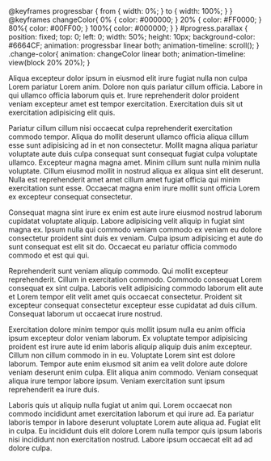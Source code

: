 <component is="style">
    @keyframes progressbar {
        from {
            width: 0%;
        }
        to {
            width: 100%;
        }
    }
    @keyframes changeColor{
        0% {
            color: #000000;
        }
        20% {
            color: #FF0000;
        }
        80%{
            color: #00FF00;
        }
        100%{
            color: #000000;
        }
    }
    #progress.parallax {
        position: fixed;
        top: 0;
        left: 0;
        width: 50%;
        height: 10px;
        background-color: #6664CF;
        animation: progressbar linear both;
        animation-timeline: scroll();
    }
    .change-color{
        animation: changeColor linear both;
        animation-timeline: view(block 20% 20%);
    }
</component>
<div>
    <div class="parallax" id="progress"></div>
    <p>Aliqua excepteur dolor ipsum in eiusmod elit irure fugiat nulla non culpa Lorem pariatur Lorem anim. Dolore non quis pariatur cillum officia. Labore in qui ullamco officia laborum quis et. Irure reprehenderit dolor proident veniam excepteur amet est tempor exercitation. Exercitation duis sit ut exercitation adipisicing elit quis.</p>
    <p>Pariatur cillum cillum nisi occaecat culpa reprehenderit exercitation commodo tempor. Aliqua do mollit deserunt ullamco officia aliqua cillum esse sunt adipisicing ad in et non consectetur. Mollit magna aliqua pariatur voluptate aute duis culpa consequat sunt consequat fugiat culpa voluptate ullamco. Excepteur magna magna amet. Minim cillum sunt nulla minim nulla voluptate. Cillum eiusmod mollit in nostrud aliqua ex aliqua sint elit deserunt. Nulla est reprehenderit amet amet cillum amet fugiat officia qui minim exercitation sunt esse. Occaecat magna enim irure mollit sunt officia Lorem ex excepteur consequat consectetur.</p>
    <p>Consequat magna sint irure ex enim est aute irure eiusmod nostrud laborum cupidatat voluptate aliquip. Labore adipisicing velit aliquip in fugiat sint magna ex. Ipsum nulla qui commodo veniam commodo ex veniam eu dolore consectetur proident sint duis ex veniam. Culpa ipsum adipisicing et aute do sunt consequat est elit sit do. Occaecat eu pariatur officia commodo commodo et est qui qui.</p>
    <p class="change-color parallax">Reprehenderit sunt veniam aliquip commodo. Qui mollit excepteur reprehenderit. Cillum in exercitation commodo. Commodo consequat Lorem consequat ex sint culpa. Laboris velit adipisicing commodo laborum elit aute et Lorem tempor elit velit amet quis occaecat consectetur. Proident sit excepteur consequat consectetur excepteur esse cupidatat ad duis cillum. Consequat laborum ut occaecat irure nostrud.</p>
    <p>Exercitation dolore minim tempor quis mollit ipsum nulla eu anim officia ipsum excepteur dolor veniam laborum. Ex voluptate tempor adipisicing proident est irure aute id enim laboris aliquip aliquip duis anim excepteur. Cillum non cillum commodo in in eu. Voluptate Lorem sint est dolore laborum. Tempor aute enim eiusmod sit anim ea velit dolore aute dolore veniam deserunt enim culpa. Elit aliqua anim commodo. Veniam consequat aliqua irure tempor labore ipsum. Veniam exercitation sunt ipsum reprehenderit ea irure duis.</p>
    <p>Laboris quis ut aliquip nulla fugiat ut anim qui. Lorem occaecat non commodo incididunt amet exercitation laborum et qui irure ad. Ea pariatur laboris tempor in labore deserunt voluptate Lorem aute aliqua ad. Fugiat elit in culpa. Eu incididunt duis elit dolore Lorem nulla tempor quis ipsum laboris nisi incididunt non exercitation nostrud. Labore ipsum occaecat elit ad ad dolore culpa.</p>
</div>
